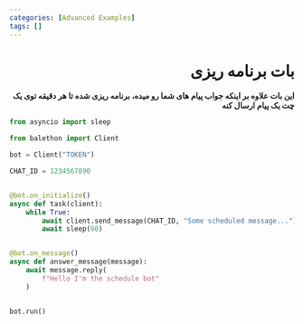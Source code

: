 ```yaml
---
categories: [Advanced Examples]
tags: []
---
```


<h1 align="right" dir="rtl">بات برنامه ریزی</h1>

<p align="right" dir="rtl"><strong>این بات علاوه بر اینکه جواب پیام های شما رو میده، برنامه ریزی شده تا هر دقیقه توی یک چت یک پیام ارسال کنه</strong></p>

```python
from asyncio import sleep

from balethon import Client

bot = Client("TOKEN")

CHAT_ID = 1234567890


@bot.on_initialize()
async def task(client):
    while True:
        await client.send_message(CHAT_ID, "Some scheduled message...")
        await sleep(60)


@bot.on_message()
async def answer_message(message):
    await message.reply(
        f"Hello I'm the schedule bot"
    )


bot.run()
```